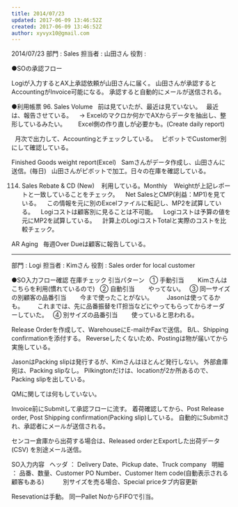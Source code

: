 ```yaml
---
title: 2014/07/23
updated: 2017-06-09 13:46:52Z
created: 2017-06-09 13:46:52Z
author: xyvyx10@gmail.com
---
```


2014/07/23
部門 : Sales
担当者 : 山田さん
役割 :

●SOの承認フロー

Logiが入力するとAX上承認依頼が山田さんに届く。
山田さんが承認するとAccountingがInvoice可能になる。
承認すると自動的にメールが送信される。

●利用帳票
96. Sales Volume
  前は見ていたが、最近は見ていない。
  最近は、報告させている。
   → Excelのマクロか何かでAXからデータを抽出し、整形しているみたい。
      Excel側の作り直しが必要かも。(Create daily report)

  月次で出力して、Accountingとチェックしている。
  ピボットでCustomer別にして確認している。

Finished Goods weight report(Excel)
  Samさんがデータ作成し、山田さんに送信。(毎日)
  山田さんがピボットで加工。日々の在庫を確認している。

114. Sales Rebate & CD (New)
   利用している。Monthly
   Weightが上記レポートと一致していることをチェック。
   Net SalesとCMP(利益：MP1)を見ている。
   この情報を元に別のExcelファイルに転記し、MP2を試算している。
   Logiコストは顧客別に見ることは不可能。
   Logiコストは予算の値を元にMP2を試算している。
   計算上のLogiコストTotalと実際のコストを比較チェック。

AR Aging
  毎週Over Dueは顧客に報告している。

-----------------------------------------------------------------------------------------

部門 : Logi
担当者 : Kimさん
役割 : Sales order for local customer

●SO入力フロー確認
在庫チェック
引当パターン
  ① 手動引当
       Kimさんはこちらを利用(慣れているので)
  ② 自動引当
       やってない。
  ③ 同一サイズの別顧客の品番引当
       今まで使ったことがない。
       Jasonは使ってるかも。
       これまでは、先に品番振替をIT担当などにやってもらってからオーダーしていた。
  ④ 別サイズの品番引当
       使っていると思われる。

Release Orderを作成して、WarehouseにE-mailかFaxで送信。
B/L、Shipping confirmationを添付する。
Reverseしたくないため、Postingは物が届いてから実施している。

JasonはPacking slipは発行するが、Kimさんはほとんど発行しない。
外部倉庫宛は、Packing slipなし。
Pilkingtonだけは、locationが2か所あるので、Packing slipを出している。

QMに関しては何もしていない。

Invoice前にSubmitして承認フローに流す。
着荷確認してから、Post Release order, Post Shipping confirmation(Packing slip)している。
自動的にSubmitされ、承認者にメールが送信される。

センコー倉庫から出荷する場合は、Released orderとExportした出荷データ(CSV) を別途メール送信。

SO入力内容
  ヘッダ ： Delivery Date、Pickup date、Truck company
  明細 ： 品番、数量、Customer PO Number、Customer Item code(自動表示される顧客もある)
          別サイズを売る場合、Special priceタブ内容更新

Resevationは手動。
同一Pallet NoからFIFOで引当。